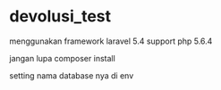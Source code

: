 # devolusi_test
menggunakan framework laravel 5.4 support php 5.6.4

jangan lupa composer install

setting nama database nya di env
